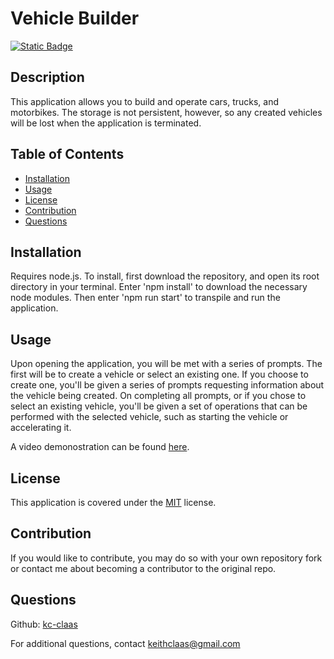 # Vehicle Builder
[![Static Badge](https://img.shields.io/badge/License-MIT-blue)](./LICENSE)
## Description
This application allows you to build and operate cars, trucks, and motorbikes. The storage is not persistent, however, so any created vehicles will be lost when the application is terminated.

## Table of Contents
- [Installation](#installation)
- [Usage](#usage)
- [License](#license)
- [Contribution](#contribution)
- [Questions](#questions)

## Installation
Requires node.js. To install, first download the repository, and open its root directory in your terminal. Enter 'npm install' to download the necessary node modules. Then enter 'npm run start' to transpile and run the application.

## Usage
Upon opening the application, you will be met with a series of prompts. The first will be to create a vehicle or select an existing one. If you choose to create one, you'll be given a series of prompts requesting information about the vehicle being created. On completing all prompts, or if you chose to select an existing vehicle, you'll be given a set of operations that can be performed with the selected vehicle, such as starting the vehicle or accelerating it. 

A video demonostration can be found [here]().

## License
This application is covered under the [MIT](./LICENSE) license.

## Contribution
If you would like to contribute, you may do so with your own repository fork or contact me about becoming a contributor to the original repo.

## Questions
Github: [kc-claas](https://github.com/kc-claas)

For additional questions, contact keithclaas@gmail.com
